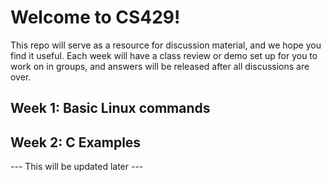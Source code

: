 # Welcome to CS429!

This repo will serve as a resource for discussion material, and we hope you find it useful.
Each week will have a class review or demo set up for you to work on in groups, and answers will be released after all discussions are over.

## Week 1: Basic Linux commands
## Week 2: C Examples

--- This will be updated later ---